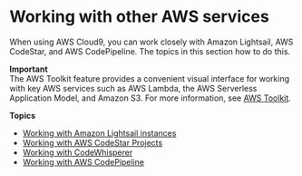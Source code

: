 # Working with other AWS services<a name="working-with-other-services"></a>

When using AWS Cloud9, you can work closely with Amazon Lightsail, AWS CodeStar, and AWS CodePipeline\. The topics in this section how to do this\.

**Important**  
The AWS Toolkit feature provides a convenient visual interface for working with key AWS services such as AWS Lambda, the AWS Serverless Application Model, and Amazon S3\. For more information, see [AWS Toolkit](toolkit-welcome.md)\.

**Topics**
+ [Working with Amazon Lightsail instances](lightsail-instances.md)
+ [Working with AWS CodeStar Projects](codestar-projects.md)
+ [Working with CodeWhisperer](codewhisperer.md)
+ [Working with AWS CodePipeline](codepipeline-repos.md)